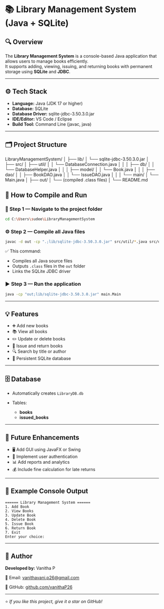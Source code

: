 
# 📚 Library Management System (Java + SQLite)

## 🔍 Overview
The **Library Management System** is a console-based Java application that allows users to manage books efficiently.  
It supports adding, viewing, issuing, and returning books with permanent storage using **SQLite** and **JDBC**.

---

## ⚙️ Tech Stack
- **Language:** Java (JDK 17 or higher)  
- **Database:** SQLite  
- **Database Driver:** sqlite-jdbc-3.50.3.0.jar  
- **IDE/Editor:** VS Code / Eclipse  
- **Build Tool:** Command Line (javac, java)

---

## 🗂️ Project Structure

LibraryManagementSystem/
│
├── lib/
│   └── sqlite-jdbc-3.50.3.0.jar
│
├── src/
│   ├── util/
│   │   └── DatabaseConnection.java
│   │
│   ├── db/
│   │   └── DatabaseHelper.java
│   │
│   ├── model/
│   │   └── Book.java
│   │
│   ├── dao/
│   │   ├── BookDAO.java
│   │   └── IssueDAO.java
│   │
│   └── main/
│       └── Main.java
│
├── out/
│   └── (compiled .class files)
│
└── README.md




## 🚀 How to Compile and Run

### 🧩 Step 1 — Navigate to the project folder

```bash
cd C:\Users\sudee\LibraryManagementSystem
````

### ⚙️ Step 2 — Compile all Java files

```bash
javac -d out -cp ".;lib/sqlite-jdbc-3.50.3.0.jar" src/util/*.java src/db/*.java src/model/*.java src/dao/*.java src/main/*.java
```

✅ This command:

* Compiles all Java source files
* Outputs `.class` files in the `out` folder
* Links the SQLite JDBC driver

### ▶️ Step 3 — Run the application

```bash
java -cp "out;lib/sqlite-jdbc-3.50.3.0.jar" main.Main
```

---

## 💡 Features

* ➕ Add new books
* 📚 View all books
* ✏️ Update or delete books
* 📖 Issue and return books
* 🔍 Search by title or author
* 🧠 Persistent SQLite database

---

## 🗄️ Database

* Automatically creates `LibraryDB.db`
* Tables:

  * **books**
  * **issued_books**

---

## 🧱 Future Enhancements

* 🖥️ Add GUI using JavaFX or Swing
* 🔐 Implement user authentication
* 📊 Add reports and analytics
* 💰 Include fine calculation for late returns

---

## 📸 Example Console Output

```
====== Library Management System ======
1. Add Book
2. View Books
3. Update Book
4. Delete Book
5. Issue Book
6. Return Book
7. Exit
Enter your choice:
```

---

## 👤 Author

**Developed by:** Vanitha P

📧 Email: [vanithavani.p26@gmail.com](mailto:your.email@example.com)

💼 GitHub: [github.com/vanithaP26](https://github.com/vanithaP26)


---

⭐ *If you like this project, give it a star on GitHub!*

